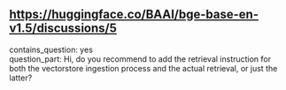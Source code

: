 ## https://huggingface.co/BAAI/bge-base-en-v1.5/discussions/5

contains_question: yes  
question_part: Hi, do you recommend to add the retrieval instruction for both the vectorstore ingestion process and the actual retrieval, or just the latter?